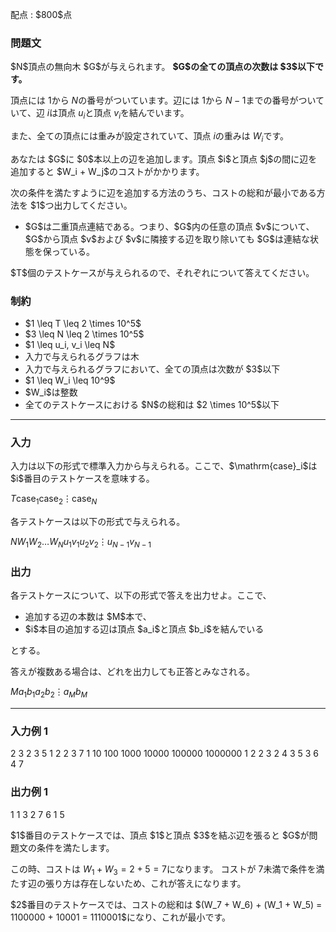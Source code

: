 
<div>

<span>

<span>

<p>
配点 : $800$点
</p>

<div>

<section>

### **問題文**

<p>
$N$頂点の無向木 $G$が与えられます。
<strong>
$G$の全ての頂点の次数は $3$以下です。
</strong>


頂点には $1$から $N$の番号がついています。辺には $1$から $N-1$までの番号がついていて、辺 $i$は頂点 $u_i$と頂点 $v_i$を結んでいます。

また、全ての頂点には重みが設定されていて、頂点 $i$の重みは $W_i$です。
</p>

<p>
あなたは $G$に $0$本以上の辺を追加します。頂点 $i$と頂点 $j$の間に辺を追加すると $W_i + W_j$のコストがかかります。
</p>

<p>
次の条件を満たすように辺を追加する方法のうち、コストの総和が最小である方法を $1$つ出力してください。
</p>

<ul>

<li>
$G$は二重頂点連結である。つまり、$G$内の任意の頂点 $v$について、$G$から頂点 $v$および $v$に隣接する辺を取り除いても $G$は連結な状態を保っている。
</li>

</ul>

<p>
$T$個のテストケースが与えられるので、それぞれについて答えてください。
</p>

</section>

</div>

<div>

<section>

### **制約**

<ul>

<li>
$1 \leq T \leq 2 \times 10^5$
</li>

<li>
$3 \leq N \leq 2 \times 10^5$
</li>

<li>
$1 \leq u_i, v_i \leq N$
</li>

<li>
入力で与えられるグラフは木
</li>

<li>
入力で与えられるグラフにおいて、全ての頂点は次数が $3$以下
</li>

<li>
$1 \leq W_i \leq 10^9$
</li>

<li>
$W_i$は整数
</li>

<li>
全てのテストケースにおける $N$の総和は $2 \times 10^5$以下
</li>

</ul>

</section>

</div>

---

<div>

<div>

<section>

### **入力**

<p>
入力は以下の形式で標準入力から与えられる。ここで、$\mathrm{case}_i$は $i$番目のテストケースを意味する。
</p>

<div>

$T$$\mathrm{case}_1$$\mathrm{case}_2$$\vdots$$\mathrm{case}_N$
</div>

<p>
各テストケースは以下の形式で与えられる。
</p>

<div>

$N$$W_1$$W_2$$\dots$$W_N$$u_1$$v_1$$u_2$$v_2$$\vdots$$u_{N-1}$$v_{N-1}$
</div>

</section>

</div>

<div>

<section>

### **出力**

<p>
各テストケースについて、以下の形式で答えを出力せよ。ここで、
</p>

<ul>

<li>
追加する辺の本数は $M$本で、
</li>

<li>
$i$本目の追加する辺は頂点 $a_i$と頂点 $b_i$を結んでいる
</li>

</ul>

<p>
とする。
</p>

<p>
答えが複数ある場合は、どれを出力しても正答とみなされる。
</p>

<div>

$M$$a_1$$b_1$$a_2$$b_2$$\vdots$$a_M$$b_M$
</div>

</section>

</div>

</div>

---

<div>

<section>

### **入力例 1**

<div>

2
3
2 3 5
1 2
2 3
7
1 10 100 1000 10000 100000 1000000
1 2
2 3
2 4
3 5
3 6
4 7

</div>

</section>

</div>

<div>

<section>

### **出力例 1**

<div>

1
1 3
2
7 6
1 5

</div>

<p>
$1$番目のテストケースでは、頂点 $1$と頂点 $3$を結ぶ辺を張ると $G$が問題文の条件を満たします。

この時、コストは $W_1 + W_3 = 2 + 5 = 7$になります。
コストが $7$未満で条件を満たす辺の張り方は存在しないため、これが答えになります。
</p>

<p>
$2$番目のテストケースでは、コストの総和は $(W_7 + W_6) + (W_1 + W_5) = 1100000 + 10001 = 1110001$になり、これが最小です。
</p>

</section>

</div>

</span>

</span>

</div>
